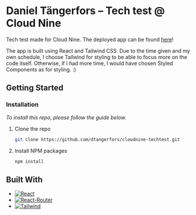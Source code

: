 # Daniel Tängerfors – Tech test @ Cloud Nine

Tech test made for Cloud Nine. The deployed app can be found [here](https://cloudnine-techtest.vercel.app/)!

The app is built using React and Tailwind CSS. Due to the time given and my own schedule, I choose Tailwind for styling to be able to focus more on the code itself. Otherwise, if I had more time, I would have chosen Styled Components as for styling. :) 

<!-- GETTING STARTED -->
## Getting Started
### Installation

_To install this repo, please follow the guide below._

1. Clone the repo
   ```sh
   git clone https://github.com/dtangerfors/cloudnine-techtest.git
   ```
2. Install NPM packages
   ```sh
   npm install
   ```

## Built With

* [![React][React.js]][React-url]
* [![React-Router][React-Router.js]][React-Router-url]
* [![Tailwind][Tailwind-CSS]][Tailwind-url]

<!-- MARKDOWN LINKS & IMAGES -->
[React.js]: https://img.shields.io/badge/React-20232A?style=for-the-badge&logo=react&logoColor=61DAFB
[React-url]: https://reactjs.org/
[React-Router.js]: https://img.shields.io/badge/React_Router-CA4245?style=for-the-badge&logo=react-router&logoColor=white
[React-Router-url]: https://reactrouter.com/
[Tailwind-CSS]: https://img.shields.io/badge/Tailwind_CSS-38B2AC?style=for-the-badge&logo=tailwind-css&logoColor=white
[Tailwind-url]: https://tailwindcss.com/
